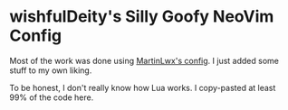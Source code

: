 # wishfulDeity's Silly Goofy NeoVim Config

Most of the work was done using [MartinLwx's config](https://martinlwx.github.io/en/config-neovim-from-scratch/). 
I just added some stuff to my own liking.

To be honest, I don't really know how Lua works. I copy-pasted at least 99% of the code here.
